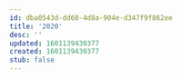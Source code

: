```yaml
---
id: dba0543d-dd60-4d8a-904e-d347f9f862ee
title: '2020'
desc: ''
updated: 1601139430377
created: 1601139430377
stub: false
---
```


